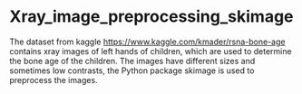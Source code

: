 # Xray_image_preprocessing_skimage

The dataset from kaggle  https://www.kaggle.com/kmader/rsna-bone-age contains xray images of left hands of children, which are used to determine the bone age of the children. The images have different sizes and sometimes low contrasts, the Python package skimage is used to preprocess the images.
